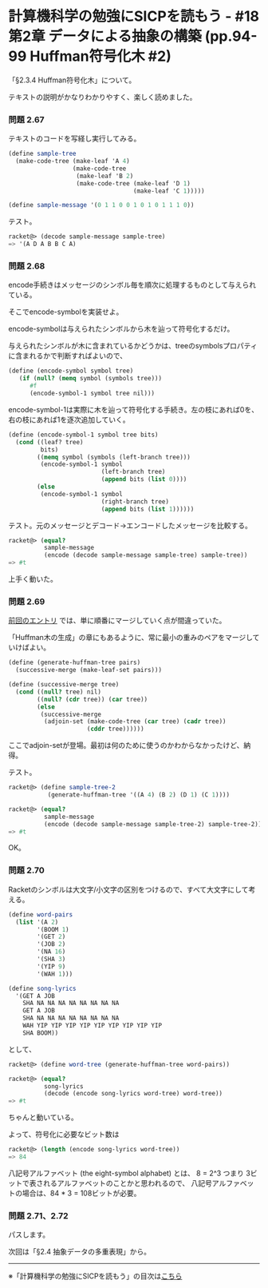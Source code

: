 計算機科学の勉強にSICPを読もう - #18 第2章 データによる抽象の構築 (pp.94-99 Huffman符号化木 #2)
======================================

「§2.3.4 Huffman符号化木」について。

テキストの説明がかなりわかりやすく、楽しく読めました。

### 問題 2.67

テキストのコードを写経し実行してみる。

```scheme
(define sample-tree
  (make-code-tree (make-leaf 'A 4)
                  (make-code-tree
                   (make-leaf 'B 2)
                   (make-code-tree (make-leaf 'D 1)
                                   (make-leaf 'C 1)))))

(define sample-message '(0 1 1 0 0 1 0 1 0 1 1 1 0))
```

テスト。

```scheme
racket@> (decode sample-message sample-tree)
=> '(A D A B B C A)
```

### 問題 2.68

encode手続きはメッセージのシンボル毎を順次に処理するものとして与えられている。

そこでencode-symbolを実装せよ。

encode-symbolは与えられたシンボルから木を辿って符号化するだけ。

与えられたシンボルが木に含まれているかどうかは、treeのsymbolsプロパティに含まれるかで判断すればよいので、

```scheme
(define (encode-symbol symbol tree)
   (if (null? (memq symbol (symbols tree)))
 	  #f
 	  (encode-symbol-1 symbol tree nil)))
```

encode-symbol-1は実際に木を辿って符号化する手続き。左の枝にあれば0を、右の枝にあれば1を逐次追加していく。

```scheme
(define (encode-symbol-1 symbol tree bits)
  (cond ((leaf? tree)
		 bits)
		((memq symbol (symbols (left-branch tree)))
		 (encode-symbol-1 symbol
						  (left-branch tree)
						  (append bits (list 0))))
		(else
		 (encode-symbol-1 symbol
						  (right-branch tree)
						  (append bits (list 1))))))
```

テスト。元のメッセージとデコード→エンコードしたメッセージを比較する。

```scheme
racket@> (equal?
		  sample-message
		  (encode (decode sample-message sample-tree) sample-tree))
=> #t
```

上手く動いた。


### 問題 2.69

[前回のエントリ](/entry/sicp/017-ch2.3.4.1.md) では、単に順番にマージしていく点が間違っていた。

「Huffman木の生成」の章にもあるように、常に最小の重みのペアをマージしていけばよい。

```scheme
(define (generate-huffman-tree pairs)
  (successive-merge (make-leaf-set pairs)))

(define (successive-merge tree)
  (cond ((null? tree) nil)
		((null? (cdr tree)) (car tree))
		(else
		 (successive-merge
		  (adjoin-set (make-code-tree (car tree) (cadr tree))
					  (cddr tree))))))
```

ここでadjoin-setが登場。最初は何のために使うのかわからなかったけど、納得。

テスト。

```scheme
racket@> (define sample-tree-2
           (generate-huffman-tree '((A 4) (B 2) (D 1) (C 1))))

racket@> (equal?
		  sample-message
		  (encode (decode sample-message sample-tree-2) sample-tree-2))
=> #t
```

OK。

### 問題 2.70

Racketのシンボルは大文字/小文字の区別をつけるので、すべて大文字にして考える。

```scheme
(define word-pairs
  (list '(A 2)
		'(BOOM 1)
		'(GET 2)
		'(JOB 2)
		'(NA 16)
		'(SHA 3)
		'(YIP 9)
		'(WAH 1)))

(define song-lyrics
  '(GET A JOB
	SHA NA NA NA NA NA NA NA NA
	GET A JOB
	SHA NA NA NA NA NA NA NA NA
	WAH YIP YIP YIP YIP YIP YIP YIP YIP YIP
	SHA BOOM))
```

として、

```scheme
racket@> (define word-tree (generate-huffman-tree word-pairs))

racket@> (equal?
		  song-lyrics
		  (decode (encode song-lyrics word-tree) word-tree))
=> #t
```

ちゃんと動いている。

よって、符号化に必要なビット数は

```scheme
racket@> (length (encode song-lyrics word-tree))
=> 84
```

八記号アルファベット (the eight-symbol alphabet) とは、
8 = 2^3 つまり 3ビットで表されるアルファベットのことかと思われるので、
八記号アルファベットの場合は、84 * 3 = 108ビットが必要。


### 問題 2.71、2.72

パスします。


次回は「§2.4 抽象データの多重表現」から。

--------------------------------

※「計算機科学の勉強にSICPを読もう」の目次は[こちら](/entry/sicp/index.md)


